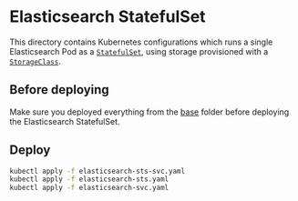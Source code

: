 # Elasticsearch StatefulSet
This directory contains Kubernetes configurations which runs a single Elasticsearch Pod as a [`StatefulSet`](https://kubernetes.io/docs/concepts/workloads/controllers/statefulset/), using storage provisioned with a [`StorageClass`](https://kubernetes.io/docs/concepts/storage/storage-classes/).

## Before deploying
Make sure you deployed everything from the [base](../base) folder before deploying the Elasticsearch StatefulSet.

## Deploy
```BASH
kubectl apply -f elasticsearch-sts-svc.yaml
kubectl apply -f elasticsearch-sts.yaml
kubectl apply -f elasticsearch-svc.yaml
```
